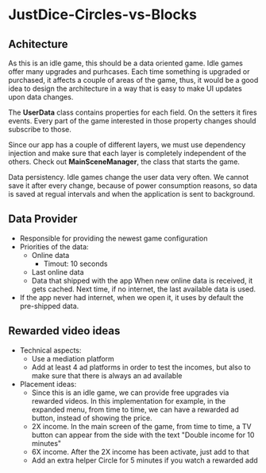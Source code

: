 # JustDice-Circles-vs-Blocks

## Achitecture
As this is an idle game, this should be a data oriented game.
Idle games offer many upgrades and purhcases. Each time something is upgraded or purchased, it affects a couple of areas of the game, thus, it would be a good idea to design the architecture in a way that is easy to make UI updates upon data changes.

The **UserData** class contains properties for each field. On the setters it fires events. Every part of the game interested in those property changes should subscribe to those.

Since our app has a couple of different layers, we must use dependency injection and make sure that each layer is completely independent of the others. Check out **MainSceneManager**, the class that starts the game.

Data persistency. Idle games change the user data very often. We cannot save it after every change, because of power consumption reasons, so data is saved at regual intervals and when the application is sent to background.

## Data Provider
- Responsible for providing the newest game configuration
- Priorities of the data:
  - Online data
    - Timout: 10 seconds
  - Last online data
  - Data that shipped with the app
When new online data is received, it gets cached. Next time, if no internet, the last available data is used.
- If the app never had internet, when we open it, it uses by default the pre-shipped data.

## Rewarded video ideas
- Technical aspects:
  - Use a mediation platform
  - Add at least 4 ad platforms in order to test the incomes, but also to make sure that there is always an ad available
- Placement ideas:
  - Since this is an idle game, we can provide free upgrades via rewarded videos. In this implementation for example, in the expanded menu, from time to time, we can have a rewarded ad button, instead of showing the price.
  - 2X income. In the main screen of the game, from time to time, a TV button can appear from the side with the text "Double income for 10 minutes"
  - 6X income. After the 2X income has been activate, just add to that
  - Add an extra helper Circle for 5 minutes if you watch a rewarded add
